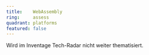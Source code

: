 ```yaml
---
title:    WebAssembly  
ring:     assess  
quadrant: platforms
featured: false
---
```


Wird im Inventage Tech-Radar nicht weiter thematisiert.
